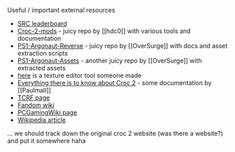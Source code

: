 Useful / important external resources
- [SRC leaderboard](https://www.speedrun.com/croc_2)
- [Croc-2-mods](https://github.com/hdc0/Croc-2-mods) - juicy repo by [[hdc0]] with various tools and documentation
- [PS1-Argonaut-Reverse](https://github.com/OverSurge/PS1-Argonaut-Reverse) - juicy repo by [[OverSurge]] with docs and asset extraction scripts
- [PS1-Argonaut-Assets](https://github.com/OverSurge/PS1-Argonaut-Assets/tree/master) - another juicy repo by [[OverSurge]] with extracted assets
- [here](https://www.reddit.com/r/pcgaming/comments/cnqvyi/i_wrote_a_tool_to_edit_stuff_in_croc_2/) is a texture editor tool someone made
- [Everything there is to know about Croc 2](https://docs.google.com/document/d/14ZDhhvB0qRZ2UCqTnqAlsYnaRoreYJ2pOzj9CcTqGI0/edit?usp=sharing) - some documentation by [[Paulmall]]
- [TCRF page](https://tcrf.net/Croc_2_(Windows,_PlayStation))
- [Fandom wiki](https://croc.fandom.com/wiki/Croc_2)
- [PCGamingWiki page](https://www.pcgamingwiki.com/wiki/Croc_2)
- [Wikipedia article](https://en.wikipedia.org/wiki/Croc_2)

... we should track down the original croc 2 website (was there a website?) and put it somewhere haha